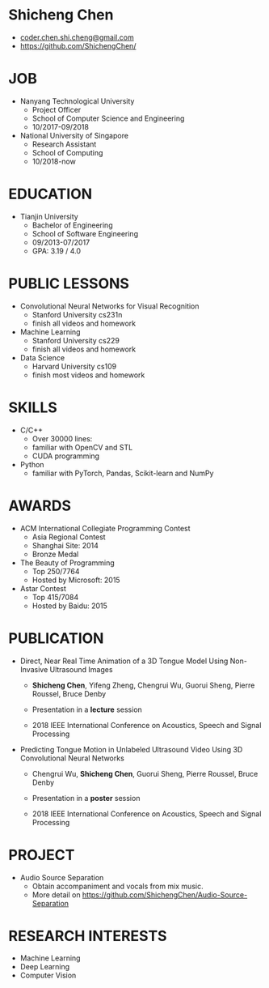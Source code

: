 # Shicheng Chen

- coder.chen.shi.cheng@gmail.com
- https://github.com/ShichengChen/

# JOB
- Nanyang Technological University
    - Project Officer
    - School of Computer Science and Engineering
    - 10/2017-09/2018
- National University of Singapore
    - Research Assistant
    - School of Computing
    - 10/2018-now

# EDUCATION
- Tianjin University
    - Bachelor of Engineering
    - School of Software Engineering
    - 09/2013-07/2017
    - GPA: 3.19 / 4.0

# PUBLIC LESSONS
- Convolutional Neural Networks for Visual Recognition 
    - Stanford University cs231n 
    - finish all videos and homework
- Machine Learning
    - Stanford University cs229  
    - finish all videos and homework
- Data Science
    - Harvard University cs109
    - finish most videos and homework

# SKILLS
- C/C++
    - Over 30000 lines:
    - familiar with OpenCV and STL
    - CUDA programming
- Python
    - familiar with PyTorch, Pandas, Scikit-learn and NumPy

# AWARDS
- ACM International Collegiate Programming Contest
	- Asia Regional Contest 
	- Shanghai Site: 2014
	- Bronze Medal
- The Beauty of Programming
	- Top 250/7764
	- Hosted by Microsoft: 2015
- Astar Contest
	- Top 415/7084
	- Hosted by Baidu: 2015

# PUBLICATION
- Direct, Near Real Time Animation of a 3D Tongue Model Using Non-Invasive
Ultrasound Images
    - **Shicheng Chen**, Yifeng Zheng, Chengrui Wu, Guorui Sheng, Pierre Roussel, Bruce Denby
    
    - Presentation in a **lecture** session
 
    - 2018 IEEE International Conference on Acoustics, Speech and Signal Processing
    
- Predicting Tongue Motion in Unlabeled Ultrasound Video Using 3D Convolutional Neural Networks
    

    - Chengrui Wu, **Shicheng Chen**, Guorui Sheng, Pierre Roussel, Bruce Denby
    
    - Presentation in a **poster** session
    - 2018 IEEE International Conference on Acoustics, Speech and Signal Processing


# PROJECT
- Audio Source Separation
    - Obtain accompaniment and vocals from mix music.
    - More detail on https://github.com/ShichengChen/Audio-Source-Separation

# RESEARCH INTERESTS
- Machine Learning
- Deep Learning
- Computer Vision
  
